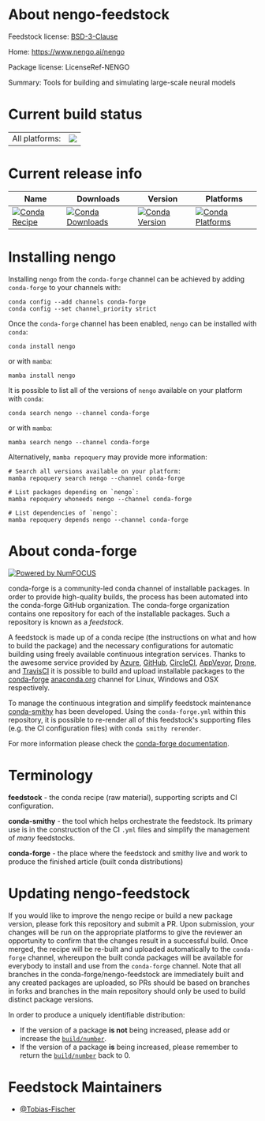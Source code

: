 About nengo-feedstock
=====================

Feedstock license: [BSD-3-Clause](https://github.com/conda-forge/nengo-feedstock/blob/main/LICENSE.txt)

Home: https://www.nengo.ai/nengo

Package license: LicenseRef-NENGO

Summary: Tools for building and simulating large-scale neural models

Current build status
====================


<table><tr><td>All platforms:</td>
    <td>
      <a href="https://dev.azure.com/conda-forge/feedstock-builds/_build/latest?definitionId=12455&branchName=main">
        <img src="https://dev.azure.com/conda-forge/feedstock-builds/_apis/build/status/nengo-feedstock?branchName=main">
      </a>
    </td>
  </tr>
</table>

Current release info
====================

| Name | Downloads | Version | Platforms |
| --- | --- | --- | --- |
| [![Conda Recipe](https://img.shields.io/badge/recipe-nengo-green.svg)](https://anaconda.org/conda-forge/nengo) | [![Conda Downloads](https://img.shields.io/conda/dn/conda-forge/nengo.svg)](https://anaconda.org/conda-forge/nengo) | [![Conda Version](https://img.shields.io/conda/vn/conda-forge/nengo.svg)](https://anaconda.org/conda-forge/nengo) | [![Conda Platforms](https://img.shields.io/conda/pn/conda-forge/nengo.svg)](https://anaconda.org/conda-forge/nengo) |

Installing nengo
================

Installing `nengo` from the `conda-forge` channel can be achieved by adding `conda-forge` to your channels with:

```
conda config --add channels conda-forge
conda config --set channel_priority strict
```

Once the `conda-forge` channel has been enabled, `nengo` can be installed with `conda`:

```
conda install nengo
```

or with `mamba`:

```
mamba install nengo
```

It is possible to list all of the versions of `nengo` available on your platform with `conda`:

```
conda search nengo --channel conda-forge
```

or with `mamba`:

```
mamba search nengo --channel conda-forge
```

Alternatively, `mamba repoquery` may provide more information:

```
# Search all versions available on your platform:
mamba repoquery search nengo --channel conda-forge

# List packages depending on `nengo`:
mamba repoquery whoneeds nengo --channel conda-forge

# List dependencies of `nengo`:
mamba repoquery depends nengo --channel conda-forge
```


About conda-forge
=================

[![Powered by
NumFOCUS](https://img.shields.io/badge/powered%20by-NumFOCUS-orange.svg?style=flat&colorA=E1523D&colorB=007D8A)](https://numfocus.org)

conda-forge is a community-led conda channel of installable packages.
In order to provide high-quality builds, the process has been automated into the
conda-forge GitHub organization. The conda-forge organization contains one repository
for each of the installable packages. Such a repository is known as a *feedstock*.

A feedstock is made up of a conda recipe (the instructions on what and how to build
the package) and the necessary configurations for automatic building using freely
available continuous integration services. Thanks to the awesome service provided by
[Azure](https://azure.microsoft.com/en-us/services/devops/), [GitHub](https://github.com/),
[CircleCI](https://circleci.com/), [AppVeyor](https://www.appveyor.com/),
[Drone](https://cloud.drone.io/welcome), and [TravisCI](https://travis-ci.com/)
it is possible to build and upload installable packages to the
[conda-forge](https://anaconda.org/conda-forge) [anaconda.org](https://anaconda.org/)
channel for Linux, Windows and OSX respectively.

To manage the continuous integration and simplify feedstock maintenance
[conda-smithy](https://github.com/conda-forge/conda-smithy) has been developed.
Using the ``conda-forge.yml`` within this repository, it is possible to re-render all of
this feedstock's supporting files (e.g. the CI configuration files) with ``conda smithy rerender``.

For more information please check the [conda-forge documentation](https://conda-forge.org/docs/).

Terminology
===========

**feedstock** - the conda recipe (raw material), supporting scripts and CI configuration.

**conda-smithy** - the tool which helps orchestrate the feedstock.
                   Its primary use is in the construction of the CI ``.yml`` files
                   and simplify the management of *many* feedstocks.

**conda-forge** - the place where the feedstock and smithy live and work to
                  produce the finished article (built conda distributions)


Updating nengo-feedstock
========================

If you would like to improve the nengo recipe or build a new
package version, please fork this repository and submit a PR. Upon submission,
your changes will be run on the appropriate platforms to give the reviewer an
opportunity to confirm that the changes result in a successful build. Once
merged, the recipe will be re-built and uploaded automatically to the
`conda-forge` channel, whereupon the built conda packages will be available for
everybody to install and use from the `conda-forge` channel.
Note that all branches in the conda-forge/nengo-feedstock are
immediately built and any created packages are uploaded, so PRs should be based
on branches in forks and branches in the main repository should only be used to
build distinct package versions.

In order to produce a uniquely identifiable distribution:
 * If the version of a package **is not** being increased, please add or increase
   the [``build/number``](https://docs.conda.io/projects/conda-build/en/latest/resources/define-metadata.html#build-number-and-string).
 * If the version of a package **is** being increased, please remember to return
   the [``build/number``](https://docs.conda.io/projects/conda-build/en/latest/resources/define-metadata.html#build-number-and-string)
   back to 0.

Feedstock Maintainers
=====================

* [@Tobias-Fischer](https://github.com/Tobias-Fischer/)

